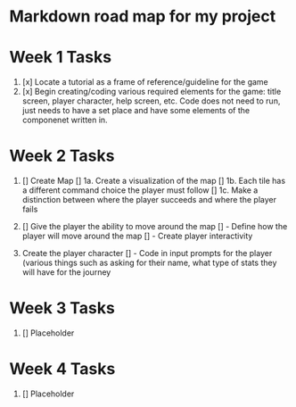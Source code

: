 # Markdown road map for my project

# Week 1 Tasks
1. [x] Locate a tutorial as a frame of reference/guideline for the game
2. [x] Begin creating/coding various required elements for the game: title screen, player character, help screen, etc.
       Code does not need to run, just needs to have a set place and have some elements of the componenet written in.

# Week 2 Tasks
1. [] Create Map
   []  1a. Create a visualization of the map
   []  1b. Each tile has a different command choice the player must follow
   []  1c. Make a distinction between where the player succeeds and where the player fails

2. [] Give the player the ability to move around the map
   []    - Define how the player will move around the map
   []    - Create player interactivity
   
3. Create the player character
   [] - Code in input prompts for the player (various things such as asking for their name, what type of stats they will have for the journey

# Week 3 Tasks
1. [] Placeholder

# Week 4 Tasks
1. [] Placeholder
